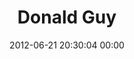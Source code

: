 ---
title: "Donald Guy"
date: 2012-06-21 20:30:04 00:00
permalink: /donaldguy
twitter: "donaldguy"
likes: [938,939,940,941]
id: 1092
gravatar: "http://www.gravatar.com/avatar/0a6139b8cca736cc704b3ca2f1a18492"
---